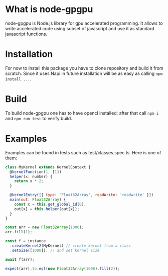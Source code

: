 # What is node-gpgpu

node-gpgpu is Node.js library for gpu accelerated programming. It allows to write accelerated code using subset of javascript and use it as standard javascript functions.

# Installation

For now to install this package you have to clone repository and build it from scratch. Since it uses Napi in future installation will be as easy as calling `npm install ...`.

# Build

To build node-gpgpu one has to have opencl installed; after that call `npm i` and `npm run test` to verify build.

# Examples

Examples can be found in tests such as test/classes.spec.ts. Here is one of them:

```javascript
class MyKernel extends KernelContext {
  @kernelFunction(1, [1])
  helper(x: number) {
    return x * 2;
  }

  @kernelEntry([{ type: 'Float32Array', readWrite: 'readwrite' }])
  main(out: Float32Array) {
    const x = this.get_global_id(0);
    out[x] = this.helper(out[x]);
  }
}

const arr = new Float32Array(1000);
arr.fill(1);

const f = instance
  .createKernel2(MyKernel) // create kernel from a class
  .setSize([1000]); // and set kernel size

await f(arr);

expect(arr).to.eql(new Float32Array(1000).fill(2));
```
